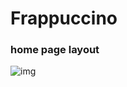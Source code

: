 # Frappuccino
### home page layout

![img](https://user-images.githubusercontent.com/79199956/175932213-6940123d-4b91-4f48-8980-abb6750c6a3d.PNG)
